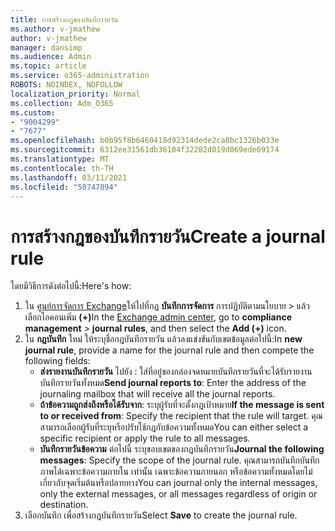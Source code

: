 ```yaml
---
title: การสร้างกฎของบันทึกรายวัน
ms.author: v-jmathew
author: v-jmathew
manager: dansimp
ms.audience: Admin
ms.topic: article
ms.service: o365-administration
ROBOTS: NOINDEX, NOFOLLOW
localization_priority: Normal
ms.collection: Adm_O365
ms.custom:
- "9004299"
- "7677"
ms.openlocfilehash: b0b95f8b6460418d92314dede2ca8bc1326b033e
ms.sourcegitcommit: 6312ee31561db36104f32282d019d069ede69174
ms.translationtype: MT
ms.contentlocale: th-TH
ms.lasthandoff: 03/11/2021
ms.locfileid: "50747894"
---
```

# <a name="create-a-journal-rule"></a><span data-ttu-id="e8e4e-102">การสร้างกฎของบันทึกรายวัน</span><span class="sxs-lookup"><span data-stu-id="e8e4e-102">Create a journal rule</span></span>

<span data-ttu-id="e8e4e-103">โดยมีวิธีการดังต่อไปนี้:</span><span class="sxs-lookup"><span data-stu-id="e8e4e-103">Here's how:</span></span>

1. <span data-ttu-id="e8e4e-104">ใน [ศูนย์การจัดการ Exchange](https://go.microsoft.com/fwlink/p/?linkid=2059104)ให้ไปที่กฎ **บันทึกการจัดการ** การปฏิบัติตามนโยบาย  >  แล้วเลือกไอคอนเพิ่ม **(+)**</span><span class="sxs-lookup"><span data-stu-id="e8e4e-104">In the [Exchange admin center](https://go.microsoft.com/fwlink/p/?linkid=2059104), go to **compliance management** > **journal rules**, and then select the **Add (+)** icon.</span></span>
2. <span data-ttu-id="e8e4e-105">ใน **กฎบันทึก** ใหม่ ให้ระบุชื่อกฎบันทึกรายวัน แล้วลงแข่งขันกับเขตข้อมูลต่อไปนี้:</span><span class="sxs-lookup"><span data-stu-id="e8e4e-105">In **new journal rule**, provide a name for the journal rule and then compete the following fields:</span></span>  
    - <span data-ttu-id="e8e4e-106">**ส่งรายงานบันทึกรายวัน** ไปยัง : ใส่ที่อยู่ของกล่องจดหมายบันทึกรายวันที่จะได้รับรายงานบันทึกรายวันทั้งหมด</span><span class="sxs-lookup"><span data-stu-id="e8e4e-106">**Send journal reports to**: Enter the address of the journaling mailbox that will receive all the journal reports.</span></span>  
    - <span data-ttu-id="e8e4e-107">**ถ้าข้อความถูกส่งถึงหรือได้รับจาก**: ระบุผู้รับที่จะตั้งกฎเป้าหมาย</span><span class="sxs-lookup"><span data-stu-id="e8e4e-107">**If the message is sent to or received from**: Specify the recipient that the rule will target.</span></span> <span data-ttu-id="e8e4e-108">คุณสามารถเลือกผู้รับที่ระบุหรือปรับใช้กฎกับข้อความทั้งหมด</span><span class="sxs-lookup"><span data-stu-id="e8e4e-108">You can either select a specific recipient or apply the rule to all messages.</span></span>  
    - <span data-ttu-id="e8e4e-109">**บันทึกรายวันข้อความ** ต่อไปนี้ ระบุขอบเขตของกฎบันทึกรายวัน</span><span class="sxs-lookup"><span data-stu-id="e8e4e-109">**Journal the following messages**: Specify the scope of the journal rule.</span></span> <span data-ttu-id="e8e4e-110">คุณสามารถบันทึกบันทึกภาพได้เฉพาะข้อความภายใน เท่านั้น เฉพาะข้อความภายนอก หรือข้อความทั้งหมดโดยไม่เกี่ยวกับจุดเริ่มต้นหรือปลายทาง</span><span class="sxs-lookup"><span data-stu-id="e8e4e-110">You can journal only the internal messages, only the external messages, or all messages regardless of origin or destination.</span></span>
3. <span data-ttu-id="e8e4e-111">เลือกบันทึก เพื่อสร้างกฎบันทึกรายวัน</span><span class="sxs-lookup"><span data-stu-id="e8e4e-111">Select **Save** to create the journal rule.</span></span>

